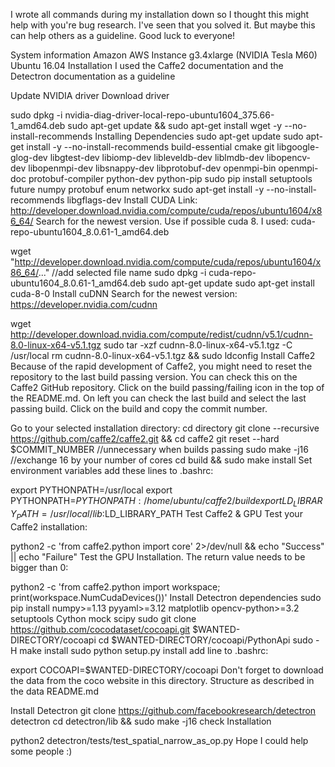 I wrote all commands during my installation down so I thought this might help with you're bug research. I've seen that you solved it. But maybe this can help others as a guideline. Good luck to everyone!

System information
Amazon AWS Instance g3.4xlarge (NVIDIA Tesla M60)
Ubuntu 16.04
Installation
I used the Caffe2 documentation and the Detectron documentation as a guideline

Update NVIDIA driver
Download driver

sudo dpkg -i nvidia-diag-driver-local-repo-ubuntu1604_375.66-1_amd64.deb
sudo apt-get update && sudo apt-get install wget -y --no-install-recommends
Installing Dependencies
sudo apt-get update
sudo apt-get install -y --no-install-recommends build-essential cmake git libgoogle-glog-dev libgtest-dev libiomp-dev libleveldb-dev liblmdb-dev libopencv-dev libopenmpi-dev libsnappy-dev libprotobuf-dev openmpi-bin openmpi-doc protobuf-compiler python-dev python-pip
sudo pip install setuptools future numpy protobuf enum networkx
sudo apt-get install -y --no-install-recommends libgflags-dev
Install CUDA
Link: http://developer.download.nvidia.com/compute/cuda/repos/ubuntu1604/x86_64/
Search for the newest version. Use if possible cuda 8. I used: cuda-repo-ubuntu1604_8.0.61-1_amd64.deb

wget "http://developer.download.nvidia.com/compute/cuda/repos/ubuntu1604/x86_64/..." //add selected file name
sudo dpkg -i cuda-repo-ubuntu1604_8.0.61-1_amd64.deb
sudo apt-get update
sudo apt-get install cuda-8-0
Install cuDNN
Search for the newest version: https://developer.nvidia.com/cudnn

wget http://developer.download.nvidia.com/compute/redist/cudnn/v5.1/cudnn-8.0-linux-x64-v5.1.tgz
sudo tar -xzf cudnn-8.0-linux-x64-v5.1.tgz -C /usr/local
rm cudnn-8.0-linux-x64-v5.1.tgz && sudo ldconfig
Install Caffe2
Because of the rapid development of Caffe2, you might need to reset the repository to the last build passing version. You can check this on the Caffe2 GitHub repository. Click on the build passing/failing icon in the top of the README.md. On left you can check the last build and select the last passing build. Click on the build and copy the commit number.

Go to your selected installation directory: cd directory
git clone --recursive https://github.com/caffe2/caffe2.git && cd caffe2
git reset --hard $COMMIT_NUMBER //unnecessary when builds passing
sudo make -j16 //exchange 16 by your number of cores
cd build && sudo make install
Set environment variables
add these lines to .bashrc:

export PYTHONPATH=/usr/local
export PYTHONPATH=$PYTHONPATH:/home/ubuntu/caffe2/build
export LD_LIBRARY_PATH=/usr/local/lib:$LD_LIBRARY_PATH
Test Caffe2 & GPU
Test your Caffe2 installation:

python2 -c 'from caffe2.python import core' 2>/dev/null && echo "Success" || echo "Failure"
Test the GPU Installation. The return value needs to be bigger than 0:

python2 -c 'from caffe2.python import workspace; print(workspace.NumCudaDevices())'
Install Detectron dependencies
sudo pip install numpy>=1.13 pyyaml>=3.12 matplotlib opencv-python>=3.2 setuptools Cython mock scipy
sudo git clone https://github.com/cocodataset/cocoapi.git $WANTED-DIRECTORY/cocoapi
cd $WANTED-DIRECTORY/cocoapi/PythonApi
sudo -H make install
sudo python setup.py install
add line to .bashrc:

export COCOAPI=$WANTED-DIRECTORY/cocoapi
Don't forget to download the data from the coco website in this directory. Structure as described in the data README.md

Install Detectron
git clone https://github.com/facebookresearch/detectron detectron
cd detectron/lib && sudo make -j16
check Installation

python2 detectron/tests/test_spatial_narrow_as_op.py
Hope I could help some people :)
